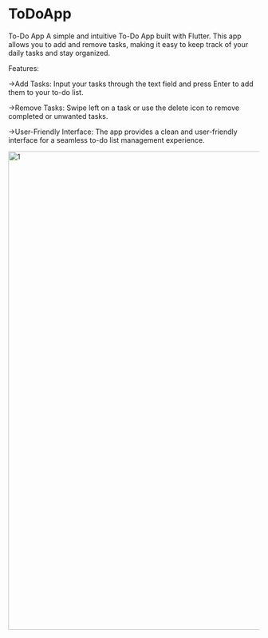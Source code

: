 # ToDoApp

To-Do App
A simple and intuitive To-Do App built with Flutter. This app allows you to add and remove tasks, making it easy to keep track of your daily tasks and stay organized.


Features:


->Add Tasks: Input your tasks through the text field and press Enter to add them to your to-do list.

->Remove Tasks: Swipe left on a task or use the delete icon to remove completed or unwanted tasks.

->User-Friendly Interface: The app provides a clean and user-friendly interface for a seamless to-do list management experience.


<img width="960" alt="1" src="https://github.com/Manojnagam/ToDoApp/assets/77600103/0301ff69-e44c-42c5-9b43-59c01d58d560">
